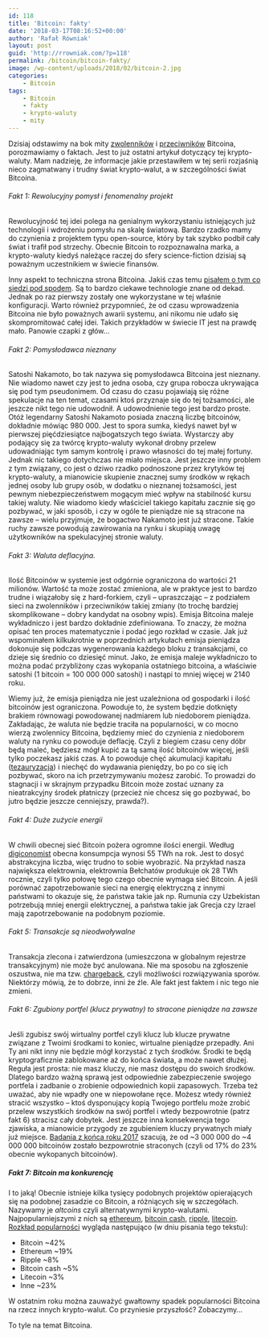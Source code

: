 ```yaml
---
id: 118
title: 'Bitcoin: fakty'
date: '2018-03-17T08:16:52+00:00'
author: 'Rafał Równiak'
layout: post
guid: 'http://rrowniak.com/?p=118'
permalink: /bitcoin/bitcoin-fakty/
image: /wp-content/uploads/2018/02/bitcoin-2.jpg
categories:
    - Bitcoin
tags:
    - Bitcoin
    - fakty
    - krypto-waluty
    - mity
---
```


Dzisiaj odstawimy na bok mity [zwolenników](http://rrowniak.com/it/bitcoin-mity-i-legendy-wyznawcow/) i [przeciwników](http://rrowniak.com/it/bitcoin-mity-i-legendy-wrogow/) Bitcoina, porozmawiamy o faktach. Jest to już ostatni artykuł dotyczący tej krypto-waluty. Mam nadzieję, że informacje jakie przestawiłem w tej serii rozjaśnią nieco zagmatwany i trudny świat krypto-walut, a w szczególności świat Bitcoina.

###### Fakt 1: Rewolucyjny pomysł i fenomenalny projekt

Rewolucyjność tej idei polega na genialnym wykorzystaniu istniejących już technologii i wdrożeniu pomysłu na skalę światową. Bardzo rzadko mamy do czynienia z projektem typu open-source, który by tak szybko podbił cały świat i trafił pod strzechy. Obecnie Bitcoin to rozpoznawalna marka, a krypto-waluty kiedyś należące raczej do sfery science-fiction dzisiaj są poważnym uczestnikiem w świecie finansów.

Inny aspekt to techniczna strona Bitcoina. Jakiś czas temu [pisałem o tym co siedzi pod spodem](http://rrowniak.com/en/bitcoin-en/investigating-cryptocurrences/). Są to bardzo ciekawe technologie znane od dekad. Jednak po raz pierwszy zostały one wykorzystane w tej właśnie konfiguracji. Warto również przypomnieć, że od czasu wprowadzenia Bitcoina nie było poważnych awarii systemu, ani nikomu nie udało się skompromitować całej idei. Takich przykładów w świecie IT jest na prawdę mało. Panowie czapki z głów…

###### Fakt 2: Pomysłodawca nieznany

Satoshi Nakamoto, bo tak nazywa się pomysłodawca Bitcoina jest nieznany. Nie wiadomo nawet czy jest to jedna osoba, czy grupa robocza ukrywająca się pod tym pseudonimem. Od czasu do czasu pojawiają się różne spekulacje na ten temat, czasami ktoś przyznaje się do tej tożsamości, ale jeszcze nikt tego nie udowodnił. A udowodnienie tego jest bardzo proste. Otóż legendarny Satoshi Nakamoto posiada znaczną liczbę bitcoinów, dokładnie mówiąc 980 000. Jest to spora sumka, kiedyś nawet był w pierwszej pięćdziesiątce najbogatszych tego świata. Wystarczy aby podający się za twórcę krypto-waluty wykonał drobny przelew udowadniając tym samym kontrolę i prawo własności do tej małej fortuny. Jednak nic takiego dotychczas nie miało miejsca. Jest jeszcze inny problem z tym związany, co jest o dziwo rzadko podnoszone przez krytyków tej krypto-waluty, a mianowicie skupienie znacznej sumy środków w rękach jednej osoby lub grupy osób, w dodatku o nieznanej tożsamości, jest pewnym niebezpieczeństwem mogącym mieć wpływ na stabilność kursu takiej waluty. Nie wiadomo kiedy właściciel takiego kapitału zacznie się go pozbywać, w jaki sposób, i czy w ogóle te pieniądze nie są stracone na zawsze – wielu przyjmuje, że bogactwo Nakamoto jest już stracone. Takie ruchy zawsze powodują zawirowania na rynku i skupiają uwagę użytkowników na spekulacyjnej stronie waluty.

###### Fakt 3: Waluta deflacyjna.

Ilość Bitcoinów w systemie jest odgórnie ograniczona do wartości 21 milionów. Wartość ta może zostać zmieniona, ale w praktyce jest to bardzo trudne i wiązałoby się z hard-forkiem, czyli – upraszczając – z podziałem sieci na zwolenników i przeciwników takiej zmiany (to trochę bardziej skomplikowane – dobry kandydat na osobny wpis). Emisja Bitcoina maleje wykładniczo i jest bardzo dokładnie zdefiniowana. To znaczy, że można opisać ten proces matematycznie i podać jego rozkład w czasie. Jak już wspominałem kilkukrotnie w poprzednich artykułach emisja pieniądza dokonuje się podczas wygenerowania każdego bloku z transakcjami, co dzieje się średnio co dziesięć minut. Jako, że emisja maleje wykładniczo to można podać przybliżony czas wykopania ostatniego bitcoina, a właściwie satoshi (1 bitcoin = 100 000 000 satoshi) i nastąpi to mniej więcej w 2140 roku.

Wiemy już, że emisja pieniądza nie jest uzależniona od gospodarki i ilość bitcoinów jest ograniczona. Powoduje to, że system będzie dotknięty brakiem równowagi powodowanej nadmiarem lub niedoborem pieniądza. Zakładając, że waluta nie będzie traciła na popularności, w co mocno wierzą zwolennicy Bitcoina, będziemy mieć do czynienia z niedoborem waluty na rynku co powoduje deflację. Czyli z biegiem czasu ceny dóbr będą maleć, będziesz mógł kupić za tą samą ilość bitcoinów więcej, jeśli tylko poczekasz jakiś czas. A to powoduje chęć akumulacji kapitału ([tezauryzacja](https://pl.wikipedia.org/wiki/Tezauryzacja)) i niechęć do wydawania pieniędzy, bo po co się ich pozbywać, skoro na ich przetrzymywaniu możesz zarobić. To prowadzi do stagnacji i w skrajnym przypadku Bitcoin może zostać uznany za nieatrakcyjny środek płatniczy (przecież nie chcesz się go pozbywać, bo jutro będzie jeszcze cenniejszy, prawda?).

###### Fakt 4: Duże zużycie energii

W chwili obecnej sieć Bitcoin pożera ogromne ilości energii. Według [digiconomist](https://digiconomist.net/bitcoin-energy-consumption) obecna konsumpcja wynosi 55 TWh na rok. Jest to dosyć abstrakcyjna liczba, więc trudno to sobie wyobrazić. Na przykład nasza największa elektrownia, elektrownia Bełchatów produkuje ok 28 TWh rocznie, czyli tylko połowę tego czego obecnie wymaga sieć Bitcoin. A jeśli porównać zapotrzebowanie sieci na energię elektryczną z innymi państwami to okazuje się, że państwa takie jak np. Rumunia czy Uzbekistan potrzebują mniej energii elektrycznej, a państwa takie jak Grecja czy Izrael mają zapotrzebowanie na podobnym poziomie.

###### Fakt 5: Transakcje są nieodwoływalne

Transakcja zlecona i zatwierdzona (umieszczona w globalnym rejestrze transakcyjnym) nie może być anulowana. Nie ma sposobu na zgłoszenie oszustwa, nie ma tzw. [chargeback](https://pl.wikipedia.org/wiki/Chargeback), czyli możliwości rozwiązywania sporów. Niektórzy mówią, że to dobrze, inni że źle. Ale fakt jest faktem i nic tego nie zmieni.

###### Fakt 6: Zgubiony portfel (klucz prywatny) to stracone pieniądze na zawsze

Jeśli zgubisz swój wirtualny portfel czyli klucz lub klucze prywatne związane z Twoimi środkami to koniec, wirtualne pieniądze przepadły. Ani Ty ani nikt inny nie będzie mógł korzystać z tych środków. Środki te będą kryptograficznie zablokowane aż do końca świata, a może nawet dłużej. Reguła jest prosta: nie masz kluczy, nie masz dostępu do swoich środków. Dlatego bardzo ważną sprawą jest odpowiednie zabezpieczenie swojego portfela i zadbanie o zrobienie odpowiednich kopii zapasowych. Trzeba też uważać, aby nie wpadły one w niepowołane ręce. Możesz wtedy również stracić wszystko – ktoś dysponujący kopią Twojego portfelu może zrobić przelew wszystkich środków na swój portfel i wtedy bezpowrotnie (patrz fakt 6) stracisz cały dobytek. Jest jeszcze inna konsekwencja tego zjawiska, a mianowicie przygody ze zgubieniem kluczy prywatnych miały już miejsce. [Badania z końca roku 2017](http://fortune.com/2017/11/25/lost-bitcoins/) szacują, że od ~3 000 000 do ~4 000 000 bitcoinów zostało bezpowrotnie straconych (czyli od 17% do 23% obecnie wykopanych bitcoinów).

##### Fakt 7: Bitcoin ma konkurencję

I to jaką! Obecnie istnieje kilka tysięcy podobnych projektów opierających się na podobnej zasadzie co Bitcoin, a różniących się w szczegółach. Nazywamy je *altcoins* czyli alternatywnymi krypto-walutami. Najpopularniejszymi z nich są [ethereum](https://www.ethereum.org/), [bitcoin cash](https://www.bitcoincash.org/), [ripple](https://ripple.com/), [litecoin](https://litecoin.com/). [Rozkład popularności](https://coinmarketcap.com/charts/) wygląda następująco (w dniu pisania tego tekstu):

- Bitcoin ~42%
- Ethereum ~19%
- Ripple ~8%
- Bitcoin cash ~5%
- Litecoin ~3%
- Inne ~23%

W ostatnim roku można zauważyć gwałtowny spadek popularności Bitcoina na rzecz innych krypto-walut. Co przyniesie przyszłość? Zobaczymy…

To tyle na temat Bitcoina.